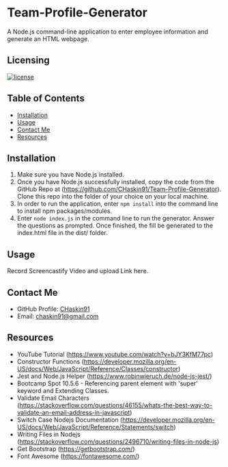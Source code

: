 # Team-Profile-Generator
A Node.js command-line application to enter employee information and generate an HTML webpage. 

## Licensing
[![license](https://img.shields.io/badge/license-MIT-blue)](https://shields.io)

## Table of Contents
- [Installation](#installation)
- [Usage](#usage)
- [Contact Me](#contact-me)
- [Resources](#resources)

## Installation
1. Make sure you have Node.js installed.
2. Once you have Node.js successfully installed, copy the code from the GitHub Repo at (https://github.com/CHaskin91/Team-Profile-Generator).  Clone this repo into the folder of your choice on your local machine.
3. In order to run the application, enter `npm install` into the command line to install npm packages/modules.
4. Enter `node index.js` in the command line to run the generator.  Answer the questions as prompted.  Once finished, the fill be generated to the index.html file in the dist/ folder.

## Usage
Record Screencastify Video and upload Link here.

## Contact Me
* GitHub Profile: [CHaskin91](https://github.com/CHaskin91)
* Email: chaskin91@gmail.com

## Resources
* YouTube Tutorial (https://www.youtube.com/watch?v=bJY3KfM77pc)
* Constructor Functions (https://developer.mozilla.org/en-US/docs/Web/JavaScript/Reference/Classes/constructor)
* Jest and Node.js Helper (https://www.robinwieruch.de/node-js-jest/)
* Bootcamp Spot 10.5.6 - Referencing parent element with 'super' keyword and Extending Classes.
* Validate Email Characters (https://stackoverflow.com/questions/46155/whats-the-best-way-to-validate-an-email-address-in-javascript)
* Switch Case Nodejs Documentation (https://developer.mozilla.org/en-US/docs/Web/JavaScript/Reference/Statements/switch)
* Writing Files in Nodejs (https://stackoverflow.com/questions/2496710/writing-files-in-node-js)
* Get Bootstrap (https://getbootstrap.com/)
* Font Awesome (https://fontawesome.com/)